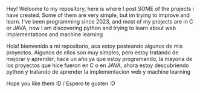 Hey! Welcome to my repository, here is where I post SOME of the projects i have created. Some of them are very simple, but im trying to improve and learn. I've been programming since 2023,
and most of my projects are in C or JAVA, now I am discovering python and trying to learn about web implementations and machine learning

Hola! bienvenido a mi repositorio, aca estoy posteando algunos de mis proyectos. Algunos de ellos son muy simples, pero estoy tratando de mejorar y aprender, hace un año ya que estoy programando,
la mayoria de los proyectos que hice fueron en C o en JAVA, ahora estoy descubriendo python y tratando de aprender la implementacion web y machine learning

Hope you like them :D / Espero te gusten :D
